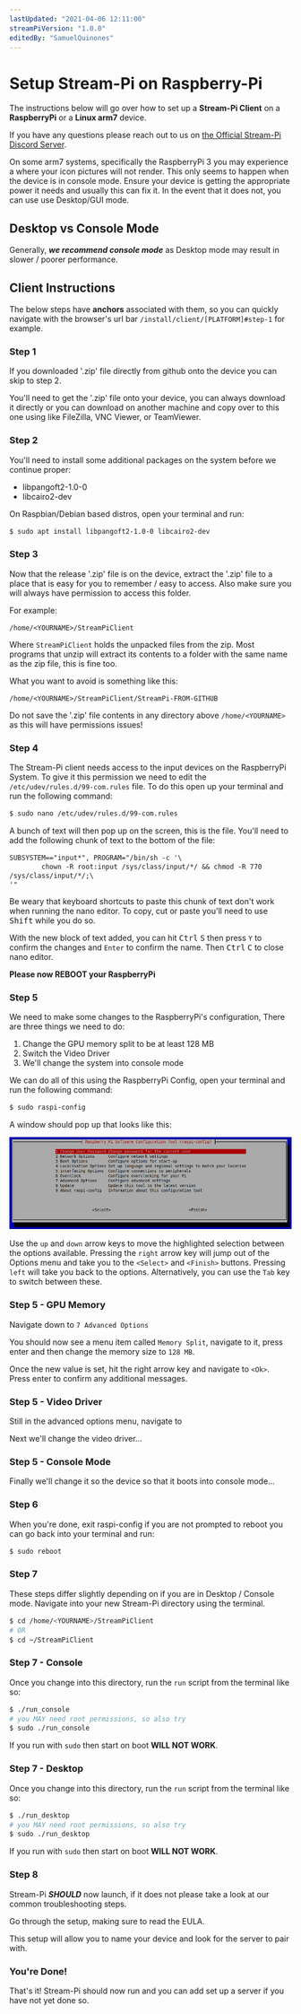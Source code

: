 ```yaml
---
lastUpdated: "2021-04-06 12:11:00"
streamPiVersion: "1.0.0"
editedBy: "SamuelQuinones"
---
```


# Setup Stream-Pi on Raspberry-Pi

The instructions below will go over how to set up a **Stream-Pi Client** on a **RaspberryPi** or a **Linux arm7** device.

If you have any questions please reach out to us on [the Official Stream-Pi Discord Server](https://discord.gg/BExqGmk).

On some arm7 systems, specifically the RaspberryPi 3 you may experience a where your icon pictures will not render. This only seems to happen when the device is in console mode. Ensure your device is getting the appropriate power it needs and usually this can fix it. In the event that it does not, you can use use Desktop/GUI mode.

## Desktop vs Console Mode

Generally, **_we recommend console mode_** as Desktop mode may result in slower / poorer performance.

## Client Instructions

The below steps have **anchors** associated with them, so you can quickly navigate with the browser's url bar `/install/client/[PLATFORM]#step-1` for example.

### Step 1

If you downloaded '.zip' file directly from github onto the device you can skip to step 2.

You'll need to get the '.zip' file onto your device, you can always download it directly or you can download on another machine and copy over to this one using like FileZilla, VNC Viewer, or TeamViewer.

### Step 2

You'll need to install some additional packages on the system before we continue proper:

- libpangoft2-1.0-0
- libcairo2-dev

On Raspbian/Debian based distros, open your terminal and run:

```bash
$ sudo apt install libpangoft2-1.0-0 libcairo2-dev
```

### Step 3

Now that the release '.zip' file is on the device, extract the '.zip' file to a place that is easy for you to remember / easy to access. Also make sure you will always have permission to access this folder.

For example:

```nginx
/home/<YOURNAME>/StreamPiClient
```

Where `StreamPiClient` holds the unpacked files from the zip. Most programs that unzip will extract its contents to a folder with the same name as the zip file, this is fine too.

What you want to avoid is something like this:

```nginx
/home/<YOURNAME>/StreamPiClient/StreamPi-FROM-GITHUB
```

Do not save the '.zip' file contents in any directory above `/home/<YOURNAME>` as this will have permissions issues!

### Step 4

The Stream-Pi client needs access to the input devices on the RaspberryPi System. To give it this permission we need to edit the `/etc/udev/rules.d/99-com.rules` file. To do this open up your terminal and run the following command:

```bash
$ sudo nano /etc/udev/rules.d/99-com.rules
```

A bunch of text will then pop up on the screen, this is the file. You'll need to add the following chunk of text to the bottom of the file:

```nginx
SUBSYSTEM=="input*", PROGRAM="/bin/sh -c '\
        chown -R root:input /sys/class/input/*/ && chmod -R 770 /sys/class/input/*/;\
'"
```

Be weary that keyboard shortcuts to paste this chunk of text don't work when running the nano editor. To copy, cut or paste you'll need to use <kbd>Shift</kbd> while you do so.

With the new block of text added, you can hit <kbd>Ctrl</kbd> <kbd>S</kbd> then press `Y` to confirm the changes and `Enter` to confirm the name. Then <kbd>Ctrl</kbd> <kbd>C</kbd> to close nano editor.

**Please now REBOOT your RaspberryPi**

### Step 5

We need to make some changes to the RaspberryPi's configuration, There are three things we need to do:

1. Change the GPU memory split to be at least 128 MB
2. Switch the Video Driver
3. We'll change the system into console mode

We can do all of this using the RaspberryPi Config, open your terminal and run the following command:

```bash
$ sudo raspi-config
```

A window should pop up that looks like this:

![raspi-config main screen](https://raw.githubusercontent.com/raspberrypi/documentation/master/configuration/images/raspi-config.png)

Use the `up` and `down` arrow keys to move the highlighted selection between the options available. Pressing the `right` arrow key will jump out of the Options menu and take you to the `<Select>` and `<Finish>` buttons. Pressing `left` will take you back to the options. Alternatively, you can use the `Tab` key to switch between these.

### Step 5 - GPU Memory

Navigate down to `7 Advanced Options`

You should now see a menu item called `Memory Split`, navigate to it, press enter and then change the memory size to `128 MB`.

Once the new value is set, hit the right arrow key and navigate to `<Ok>`. Press enter to confirm any additional messages.

### Step 5 - Video Driver

Still in the advanced options menu, navigate to

Next we'll change the video driver...

### Step 5 - Console Mode

Finally we'll change it so the device so that it boots into console mode...

### Step 6

When you're done, exit raspi-config if you are not prompted to reboot you can go back into your terminal and run:

```bash
$ sudo reboot
```

### Step 7

These steps differ slightly depending on if you are in Desktop / Console mode. Navigate into your new Stream-Pi directory using the terminal.

```bash
$ cd /home/<YOURNAME>/StreamPiClient
# OR
$ cd ~/StreamPiClient
```

### Step 7 - Console

Once you change into this directory, run the `run` script from the terminal like so:

```bash
$ ./run_console
# you MAY need root permissions, so also try
$ sudo ./run_console
```

If you run with `sudo` then start on boot **WILL NOT WORK**.

### Step 7 - Desktop

Once you change into this directory, run the `run` script from the terminal like so:

```bash
$ ./run_desktop
# you MAY need root permissions, so also try
$ sudo ./run_desktop
```

If you run with `sudo` then start on boot **WILL NOT WORK**.

### Step 8

Stream-Pi **_SHOULD_** now launch, if it does not please take a look at our common troubleshooting steps.

Go through the setup, making sure to read the EULA.

This setup will allow you to name your device and look for the server to pair with.

### You're Done!

That's it! Stream-Pi should now run and you can add set up a server if you have not yet done so.

